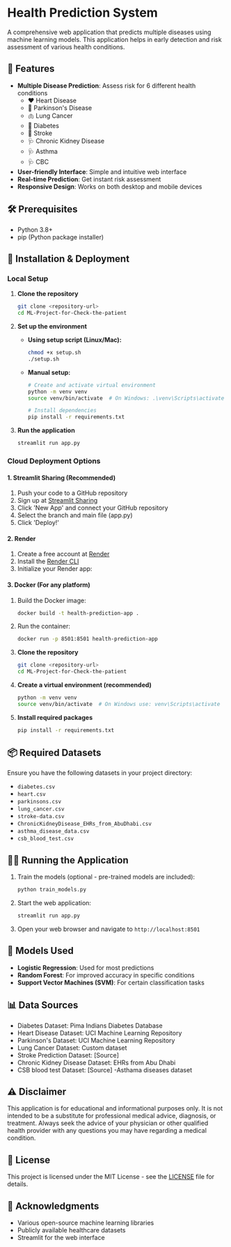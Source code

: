 # Health Prediction System

A comprehensive web application that predicts multiple diseases using machine learning models. This application helps in early detection and risk assessment of various health conditions.

## 🌟 Features

- **Multiple Disease Prediction**: Assess risk for 6 different health conditions
  - ❤️ Heart Disease
  - 🧠 Parkinson's Disease
  - 🫁 Lung Cancer
  - 💉 Diabetes
  - 🧠 Stroke
  - 🩺 Chronic Kidney Disease
  - 🩺 Asthma
  - 🩺 CBC
- **User-friendly Interface**: Simple and intuitive web interface
- **Real-time Prediction**: Get instant risk assessment
- **Responsive Design**: Works on both desktop and mobile devices

## 🛠️ Prerequisites

- Python 3.8+
- pip (Python package installer)

## 🚀 Installation & Deployment

### Local Setup

1. **Clone the repository**
   ```bash
   git clone <repository-url>
   cd ML-Project-for-Check-the-patient
   ```

2. **Set up the environment**
   - **Using setup script (Linux/Mac):**
     ```bash
     chmod +x setup.sh
     ./setup.sh
     ```
   - **Manual setup:**
     ```bash
     # Create and activate virtual environment
     python -m venv venv
     source venv/bin/activate  # On Windows: .\venv\Scripts\activate
     
     # Install dependencies
     pip install -r requirements.txt
     ```

3. **Run the application**
   ```bash
   streamlit run app.py
   ```

### Cloud Deployment Options

#### 1. Streamlit Sharing (Recommended)

1. Push your code to a GitHub repository
2. Sign up at [Streamlit Sharing](https://share.streamlit.io/)
3. Click 'New App' and connect your GitHub repository
4. Select the branch and main file (app.py)
5. Click 'Deploy!'

<!--2. Render  -->
#### 2. Render

1. Create a free account at [Render](https://render.com/)
2. Install the [Render CLI](https://render.com/docs/render-cli)
3. Initialize your Render app:


<!-- #### 2. Heroku

1. Install the [Heroku CLI](https://devcenter.heroku.com/articles/heroku-cli)
2. Login to Heroku:
   ```bash
   heroku login
   ``` -->
<!-- 3. Create a new Heroku app:
   ```bash
   heroku create your-app-name
   ```
4. Deploy your code:
   ```bash
   git push heroku main
   ``` -->

#### 3. Docker (For any platform)

1. Build the Docker image:
   ```bash
   docker build -t health-prediction-app .
   ```
2. Run the container:
   ```bash
   docker run -p 8501:8501 health-prediction-app
   ```

1. **Clone the repository**
   ```bash
   git clone <repository-url>
   cd ML-Project-for-Check-the-patient
   ```

2. **Create a virtual environment (recommended)**
   ```bash
   python -m venv venv
   source venv/bin/activate  # On Windows use: venv\Scripts\activate
   ```

3. **Install required packages**
   ```bash
   pip install -r requirements.txt
   ```

## 📦 Required Datasets

Ensure you have the following datasets in your project directory:
- `diabetes.csv`
- `heart.csv`
- `parkinsons.csv`
- `lung_cancer.csv`
- `stroke-data.csv`
- `ChronicKidneyDisease_EHRs_from_AbuDhabi.csv`
- `asthma_disease_data.csv`
-  `csb_blood_test.csv `

## 🏃‍♂️ Running the Application

1. Train the models (optional - pre-trained models are included):
   ```bash
   python train_models.py
   ```

2. Start the web application:
   ```bash
   streamlit run app.py
   ```

3. Open your web browser and navigate to `http://localhost:8501`

## 🧠 Models Used

- **Logistic Regression**: Used for most predictions
- **Random Forest**: For improved accuracy in specific conditions
- **Support Vector Machines (SVM)**: For certain classification tasks

## 📊 Data Sources

- Diabetes Dataset: Pima Indians Diabetes Database
- Heart Disease Dataset: UCI Machine Learning Repository
- Parkinson's Dataset: UCI Machine Learning Repository
- Lung Cancer Dataset: Custom dataset
- Stroke Prediction Dataset: [Source]
- Chronic Kidney Disease Dataset: EHRs from Abu Dhabi
- CSB blood test Dataset: [Source]
-Asthama diseases dataset

## ⚠️ Disclaimer

This application is for educational and informational purposes only. It is not intended to be a substitute for professional medical advice, diagnosis, or treatment. Always seek the advice of your physician or other qualified health provider with any questions you may have regarding a medical condition.

## 📝 License

This project is licensed under the MIT License - see the [LICENSE](LICENSE) file for details.

## 🙏 Acknowledgments

- Various open-source machine learning libraries
- Publicly available healthcare datasets
- Streamlit for the web interface
